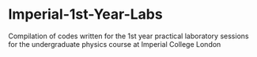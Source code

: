 # Imperial-1st-Year-Labs
Compilation of codes written for the 1st year practical laboratory sessions for the undergraduate physics course at Imperial College London
